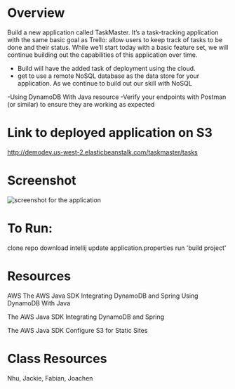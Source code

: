 # Overview
Build a new application called TaskMaster. 
It’s a task-tracking application with the same basic goal as Trello: allow
 users to keep track of tasks to be done and their status. While we’ll start
  today with a basic feature set, we will continue building out the capabilities
   of this application over time.

 - Build will have the added task of deployment using the cloud.
 - get to use a remote NoSQL database as the data store for your application. As we continue to build out our skill 
with NoSQL

-Using DynamoDB With Java resource
-Verify your endpoints with Postman (or similar) 
 to ensure they are working as expected
 
 # Link to deployed application on S3
 http://demodev.us-west-2.elasticbeanstalk.com/taskmaster/tasks
 
# Screenshot

 ![screenshot for the application](../taskmaster/assets/screenshot.png)
 
 
 
 # To Run:
 clone repo
 download intellij
 update application.properties
 run 'build project'
 
# Resources
AWS
The AWS Java SDK
Integrating DynamoDB and Spring
Using DynamoDB With Java

The AWS Java SDK
Integrating DynamoDB and Spring

The AWS Java SDK
Configure S3 for Static Sites

# Class Resources
Nhu, Jackie, Fabian, Joachen

